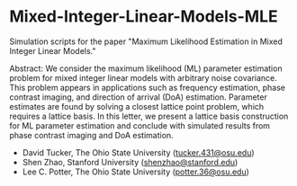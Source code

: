 # Mixed-Integer-Linear-Models-MLE
Simulation scripts for the paper "Maximum Likelihood Estimation in Mixed Integer Linear Models."

Abstract: We consider the maximum likelihood (ML) parameter estimation problem for mixed integer linear models with arbitrary noise covariance. This problem appears in applications such as frequency estimation, phase contrast imaging, and direction of arrival (DoA) estimation. Parameter estimates are found by solving a closest lattice point problem, which requires a lattice basis. In this letter, we present a lattice basis construction for ML parameter estimation and conclude with simulated results from phase contrast imaging and DoA estimation.

* David Tucker, The Ohio State University (tucker.431@osu.edu)
* Shen Zhao, Stanford University (shenzhao@stanford.edu)
* Lee C. Potter, The Ohio State University (potter.36@osu.edu)
